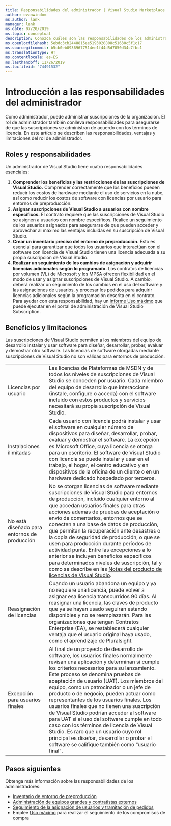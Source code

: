```yaml
---
title: Responsabilidades del administrador | Visual Studio Marketplace
author: evanwindom
ms.author: lank
manager: lank
ms.date: 07/20/2019
ms.topic: conceptual
description: Conozca cuáles son las responsabilidades de los administradores de suscripciones.
ms.openlocfilehash: 5ebdc3cb2448815ee5193020808c51630c5f1c17
ms.sourcegitcommit: b5cb0eb09369677514ee1f44d5d7050d34c7fbc1
ms.translationtype: HT
ms.contentlocale: es-ES
ms.lasthandoff: 11/26/2019
ms.locfileid: "74491532"
---
```

# <a name="overview-of-administrator-responsibilities"></a>Introducción a las responsabilidades del administrador
Como administrador, puede administrar suscripciones de la organización.  El rol de administrador también conlleva responsabilidades para asegurarse de que las suscripciones se administran de acuerdo con los términos de licencia. En este artículo se describen las responsabilidades, ventajas y limitaciones del rol de administrador.

## <a name="roles--responsibilities"></a>Roles y responsabilidades
Un administrador de Visual Studio tiene cuatro responsabilidades esenciales:

1. **Comprender los beneficios y las restricciones de las suscripciones de Visual Studio.** Comprender correctamente que los beneficios pueden reducir los costos de hardware mediante el uso de servicios en la nube, así como reducir los costos de software con licencias por usuario para entornos de preproducción. 
2. **Asignar suscripciones de Visual Studio a usuarios con nombre específicos.** El contrato requiere que las suscripciones de Visual Studio se asignen a usuarios con nombre específicos. Realice un seguimiento de los usuarios asignados para asegurarse de que pueden acceder y aprovechar al máximo las ventajas incluidas en su suscripción de Visual Studio.
3. **Crear un inventario preciso del entorno de preproducción.** Esto es esencial para garantizar que todos los usuarios que interactúan con el software con licencia de Visual Studio tienen una licencia adecuada a su propia suscripción de Visual Studio. 
4. **Realizar un seguimiento de los cambios de asignación y adquirir licencias adicionales según lo programado.** Los contratos de licencias por volumen (VL) de Microsoft y los MPSA ofrecen flexibilidad en el modo de usar y asignar suscripciones de Visual Studio. A cambio, deberá realizar un seguimiento de los cambios en el uso del software y las asignaciones de usuarios, y procesar los pedidos para adquirir licencias adicionales según la programación descrita en el contrato.  Para ayudar con esta responsabilidad, hay un [informe Uso máximo](maximum-usage.md) que puede ejecutar en el portal de administración de Visual Studio Subscription. 

## <a name="benefits-and-limitations"></a>Beneficios y limitaciones
Las suscripciones de Visual Studio permiten a los miembros del equipo de desarrollo instalar y usar software para diseñar, desarrollar, probar, evaluar y demostrar otro software. Las licencias de software otorgadas mediante suscripciones de Visual Studio no son válidas para entornos de producción.

|                                          |                         |
|------------------------------------------|----------------------------------------------------------------------------------------------------------------------------------------------------------------------------------------------------------------------------------------------------------------------------------------------------------------------------------------------------------------------------------------------------------------------------------------------------------------------------------------------------------------------------------------------------------------------------------------------------------------------------|
| Licencias por usuario                     | Las licencias de Plataformas de MSDN y de todos los niveles de suscripciones de Visual Studio se conceden por usuario. Cada miembro del equipo de desarrollo que interaccione (instale, configure o acceda) con el software incluido con estos productos y servicios necesitará su propia suscripción de Visual Studio.                                                                                                                                                                                                                                                                                                                                  |
| Instalaciones ilimitadas                  | Cada usuario con licencia podrá instalar y usar el software en cualquier número de dispositivos para diseñar, desarrollar, probar, evaluar y demostrar el software. La excepción es Microsoft Office, cuya licencia se otorga para un escritorio. El software de Visual Studio con licencia se puede instalar y usar en el trabajo, el hogar, el centro educativo y en dispositivos de la oficina de un cliente o en un hardware dedicado hospedado por terceros.                                                                                                                                                                                                                                  |
| No está diseñado para entornos de producción | No se otorgan licencias de software mediante suscripciones de Visual Studio para entornos de producción, incluido cualquier entorno al que accedan usuarios finales para otras acciones además de pruebas de aceptación o envío de comentarios, entornos que se conecten a una base de datos de producción, que permitan la recuperación ante desastres o la copia de seguridad de producción, o que se usen para producción durante períodos de actividad punta. Entre las excepciones a lo anterior se incluyen beneficios específicos para determinados niveles de suscripción, tal y como se describe en las [Notas del producto de licencias de Visual Studio](https://aka.ms/vslicensing).                                                                                            |
| Reasignación de licencias                     | Cuando un usuario abandona un equipo y ya no requiere una licencia, puede volver a asignar esa licencia transcurridos 90 días. Al reasignar una licencia, las claves de producto que ya se hayan usado seguirán estando disponibles y no se reemplazarán. Para las organizaciones que tengan Contratos Enterprise (EA), se restablecerá cualquier ventaja que el usuario original haya usado, como el aprendizaje de Pluralsight.                                                                                                                                                                                                                                                 |
| Excepción para usuarios finales                  | Al final de un proyecto de desarrollo de software, los usuarios finales normalmente revisan una aplicación y determinan si cumple los criterios necesarios para su lanzamiento. Este proceso se denomina pruebas de aceptación de usuario (UAT). Los miembros del equipo, como un patrocinador o un jefe de producto o de negocio, pueden actuar como representantes de los usuarios finales. Los usuarios finales que no tienen una suscripción de Visual Studio podrían acceder al software para UAT si el uso del software cumple en todo caso con los términos de licencia de Visual Studio. Es raro que un usuario cuyo rol principal es diseñar, desarrollar o probar el software se califique también como “usuario final”. |

## <a name="next-steps"></a>Pasos siguientes
Obtenga más información sobre las responsabilidades de los administradores:
- [Inventario de entorno de preproducción](admin-inventory.md)
- [Administración de equipos grandes y contratistas externos](manage-teams.md)
- [Seguimiento de la asignación de usuarios y tramitación de pedidos](assignments-orders.md)
- Emplee [Uso máximo](maximum-usage.md) para realizar el seguimiento de los compromisos de compra
